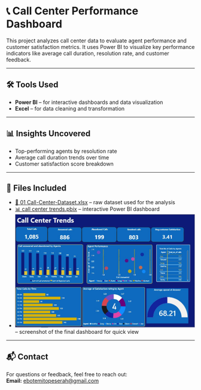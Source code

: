 # 📞 Call Center Performance Dashboard

This project analyzes call center data to evaluate agent performance and customer satisfaction metrics. It uses Power BI to visualize key performance indicators like average call duration, resolution rate, and customer feedback.

---

## 🛠️ Tools Used
- **Power BI** – for interactive dashboards and data visualization  
- **Excel** – for data cleaning and transformation  

---

## 📊 Insights Uncovered
- Top-performing agents by resolution rate
- Average call duration trends over time
- Customer satisfaction score breakdown

---

## 📁 Files Included

- [📄 01 Call-Center-Dataset.xlsx](01%20Call-Center-Dataset.xlsx) – raw dataset used for the analysis  
- [📊 call center trends.pbix](call%20center%20trends.pbix) – interactive Power BI dashboard  
- ![📸 Dashboard Preview](call%20center%20trends%20dashboard.JPG) – screenshot of the final dashboard for quick view

---

## 📬 Contact
For questions or feedback, feel free to reach out:  
**Email:** [ebotemitopeserah@gmail.com](mailto:ebotemitopeserah@gmail.com)
